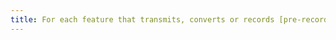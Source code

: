 ```yaml
---
title: For each feature that transmits, converts or records [pre-recorded time-synchronised media](#media-temporel-type-sound-video-and-synchronises) that has a [subtitle](#subtitle-synchronises-multimedia-object) track, at the end of the process, are the subtitles correctly preserved?
---
```

